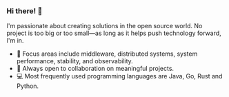 ### Hi there! 👋
I'm passionate about creating solutions in the open source world. No project is too big or too small—as long as it helps push technology forward, I'm in.

- 🔭 Focus areas include middleware, distributed systems, system performance, stability, and observability.
- 👯 Always open to collaboration on meaningful projects.
- 💻 Most frequently used programming languages are Java, Go, Rust and Python.
  
